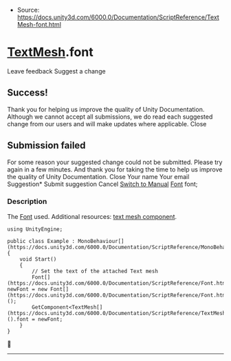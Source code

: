 * Source: https://docs.unity3d.com/6000.0/Documentation/ScriptReference/TextMesh-font.html

#  [TextMesh](https://docs.unity3d.com/6000.0/Documentation/ScriptReference/TextMesh.html).font
Leave feedback
Suggest a change
## Success!
Thank you for helping us improve the quality of Unity Documentation. Although we cannot accept all submissions, we do read each suggested change from our users and will make updates where applicable.
Close
## Submission failed
For some reason your suggested change could not be submitted. Please <a>try again</a> in a few minutes. And thank you for taking the time to help us improve the quality of Unity Documentation.
Close
Your name Your email Suggestion* Submit suggestion
Cancel
[Switch to Manual](https://docs.unity3d.com/6000.0/Documentation/Manual/class-TextMesh.html "Go to TextMesh Component in the Manual")
[Font](https://docs.unity3d.com/6000.0/Documentation/ScriptReference/Font.html) font; 
### Description
The [Font](https://docs.unity3d.com/6000.0/Documentation/ScriptReference/Font.html) used.
Additional resources: [text mesh component](https://docs.unity3d.com/6000.0/Documentation/Manual/class-TextMesh.html).
```
using UnityEngine;  
  
public class Example : MonoBehaviour[](https://docs.unity3d.com/6000.0/Documentation/ScriptReference/MonoBehaviour.html)
{
    void Start()
    {
        // Set the text of the attached Text mesh
        Font[](https://docs.unity3d.com/6000.0/Documentation/ScriptReference/Font.html) newFont = new Font[](https://docs.unity3d.com/6000.0/Documentation/ScriptReference/Font.html)();
        GetComponent<TextMesh[](https://docs.unity3d.com/6000.0/Documentation/ScriptReference/TextMesh.html)>().font = newFont;
    }
}

```

* * *
